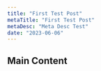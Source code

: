 ```yaml
---
title: "First Test Post"
metaTitle: "First Test Post"
metaDesc: "Meta Desc Test"
date: "2023-06-06"
---
```


## Main Content


